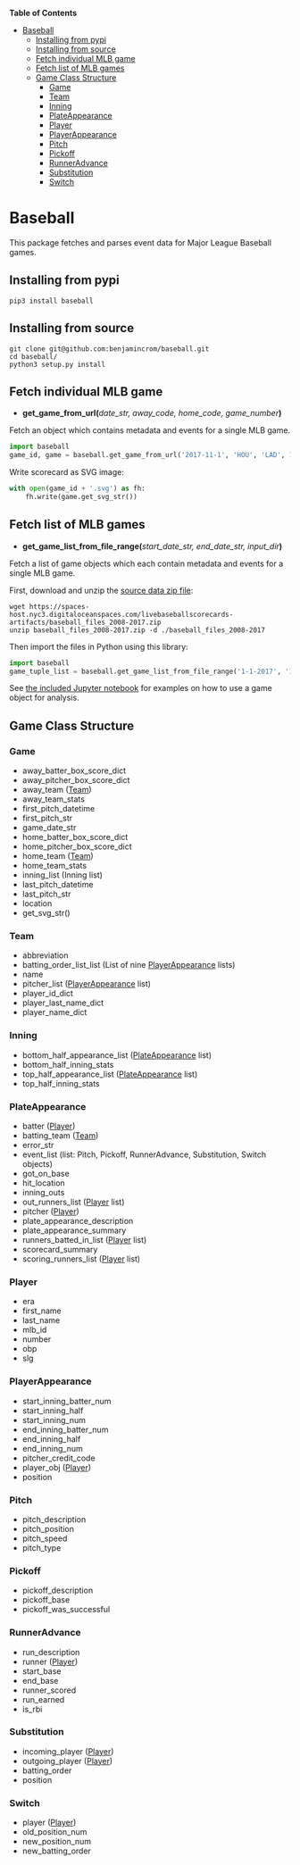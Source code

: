 **Table of Contents**

- [Baseball](#baseball)
    - [Installing from pypi](#installing-from-pypi)
    - [Installing from source](#installing-from-source)
    - [Fetch individual MLB game](#fetch-individual-mlb-game)
    - [Fetch list of MLB games](#fetch-list-of-mlb-games)
    - [Game Class Structure](#game-class-structure)
        - [Game](#game)
        - [Team](#team)
        - [Inning](#inning)
        - [PlateAppearance](#plateappearance)
        - [Player](#player)
        - [PlayerAppearance](#playerappearance)
        - [Pitch](#pitch)
        - [Pickoff](#pickoff)
        - [RunnerAdvance](#runneradvance)
        - [Substitution](#substitution)
        - [Switch](#switch)

# Baseball
This package fetches and parses event data for Major League Baseball games.

## Installing from pypi
```
pip3 install baseball
```
## Installing from source
```
git clone git@github.com:benjamincrom/baseball.git
cd baseball/
python3 setup.py install
```

## Fetch individual MLB game
* __get_game_from_url(__*date_str, away_code, home_code, game_number*__)__

Fetch an object which contains metadata and events for a single MLB game.
```python
import baseball
game_id, game = baseball.get_game_from_url('2017-11-1', 'HOU', 'LAD', 1)
```
Write scorecard as SVG image:
```python
with open(game_id + '.svg') as fh:
    fh.write(game.get_svg_str())
```

## Fetch list of MLB games
* __get_game_list_from_file_range(__*start_date_str, end_date_str, input_dir*__)__

Fetch a list of game objects which each contain metadata and events for a single MLB game.

First, download and unzip the [source data zip file](https://spaces-host.nyc3.digitaloceanspaces.com/livebaseballscorecards-artifacts/baseball_files_2008-2017.zip):
```shell
wget https://spaces-host.nyc3.digitaloceanspaces.com/livebaseballscorecards-artifacts/baseball_files_2008-2017.zip
unzip baseball_files_2008-2017.zip -d ./baseball_files_2008-2017
```
Then import the files in Python using this library:
```python
import baseball
game_tuple_list = baseball.get_game_list_from_file_range('1-1-2017', '12-31-2017', 'baseball_files_2008-2017')
```
See [the included Jupyter notebook](baseball_stats.ipynb) for examples on how to use a game object for analysis.

## Game Class Structure
### Game
- away_batter_box_score_dict
- away_pitcher_box_score_dict
- away_team ([Team](#team))
- away_team_stats
- first_pitch_datetime
- first_pitch_str
- game_date_str
- home_batter_box_score_dict
- home_pitcher_box_score_dict
- home_team ([Team](#team))
- home_team_stats
- inning_list (Inning list)
- last_pitch_datetime
- last_pitch_str
- location
- get_svg_str()

### Team
- abbreviation
- batting_order_list_list (List of nine [PlayerAppearance](#playerappearance) lists)
- name
- pitcher_list ([PlayerAppearance](#playerappearance) list)
- player_id_dict
- player_last_name_dict
- player_name_dict

### Inning
- bottom_half_appearance_list ([PlateAppearance](#plateappearance) list)
- bottom_half_inning_stats
- top_half_appearance_list ([PlateAppearance](#plateappearance) list)
- top_half_inning_stats

### PlateAppearance
- batter ([Player](#player))
- batting_team ([Team](#team))
- error_str
- event_list (list: Pitch, Pickoff, RunnerAdvance, Substitution, Switch objects)
- got_on_base
- hit_location
- inning_outs
- out_runners_list ([Player](#player) list)
- pitcher ([Player](#player))
- plate_appearance_description
- plate_appearance_summary
- runners_batted_in_list ([Player](#player) list)
- scorecard_summary
- scoring_runners_list ([Player](#player) list)

### Player
- era
- first_name
- last_name
- mlb_id
- number
- obp
- slg

### PlayerAppearance
- start_inning_batter_num
- start_inning_half
- start_inning_num
- end_inning_batter_num
- end_inning_half
- end_inning_num
- pitcher_credit_code
- player_obj ([Player](#player))
- position

### Pitch
- pitch_description
- pitch_position
- pitch_speed
- pitch_type

### Pickoff
- pickoff_description
- pickoff_base
- pickoff_was_successful

### RunnerAdvance
- run_description
- runner ([Player](#player))
- start_base
- end_base
- runner_scored
- run_earned
- is_rbi

### Substitution
- incoming_player ([Player](#player))
- outgoing_player ([Player](#player))
- batting_order
- position

### Switch
- player ([Player](#player))
- old_position_num
- new_position_num
- new_batting_order
